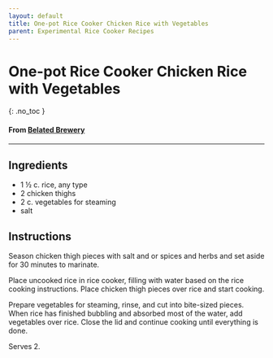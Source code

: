 ```yaml
---
layout: default
title: One-pot Rice Cooker Chicken Rice with Vegetables
parent: Experimental Rice Cooker Recipes
---
```


# One-pot Rice Cooker Chicken Rice with Vegetables
{: .no_toc }

#### From <a href="https://www.belatedbrewery.com/one-pot-rice-cooker-chicken-rice-with-vegetables/" target="_blank">Belated Brewery</a>

---

## Ingredients
<ul>
	<li>1 ½ c. rice, any type</li>
	<li>2 chicken thighs</li>
	<li>2 c. vegetables for steaming</li>
	<li>salt</li>
</ul>

## Instructions
Season chicken thigh pieces with salt and or spices and herbs and set aside for 30 minutes to marinate.

Place uncooked rice in rice cooker, filling with water based on the rice cooking instructions. 
Place chicken thigh pieces over rice and start cooking.

Prepare vegetables for steaming, rinse, and cut into bite-sized pieces. When rice has 
finished bubbling and absorbed most of the water, add vegetables over rice. Close the lid 
and continue cooking until everything is done.

Serves 2.
